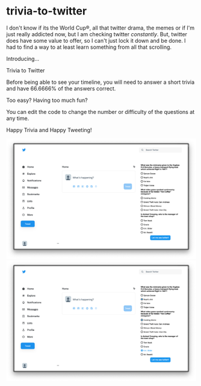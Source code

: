 # trivia-to-twitter

I don't know if its the World Cup®, all that twitter drama, the memes or if I'm just really addicted now, but I am checking twitter _constantly_. 
But, twitter does have some value to offer, so I can't just lock it down and be done. I had to find a way to at least learn something from all that scrolling. 

Introducing...

Trivia to Twitter

Before being able to see your timeline, you will need to answer a short trivia and have 66.6666% of the answers correct. 

Too easy? Having too much fun?

You can edit the code to change the number or difficulty of the questions at any time. 

Happy Trivia and Happy Tweeting!

![](./imgs/unasnwered.png)
![](./imgs/answered.png)